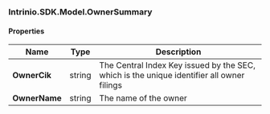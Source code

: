 [//]: # (CLASS:Intrinio.SDK.Model.OwnerSummary)

[//]: # (KIND:object)

### Intrinio.SDK.Model.OwnerSummary
#### Properties

[//]: # (START_DEFINITION)

Name | Type | Description
------------ | ------------- | -------------
**OwnerCik** | string | The Central Index Key issued by the SEC, which is the unique identifier all owner filings &nbsp;
**OwnerName** | string | The name of the owner &nbsp;

[//]: # (END_DEFINITION)


